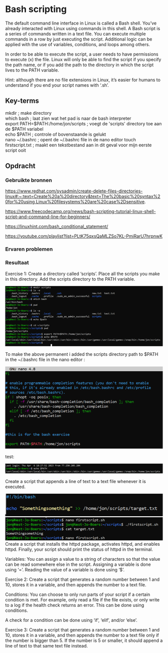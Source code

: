 # Bash scripting
The default command line interface in Linux is called a Bash shell. You’ve already interacted with Linux using commands in this shell.
A Bash script is a series of commands written in a text file. You can execute multiple commands in a row by just executing the script.
Additional logic can be applied with the use of variables, conditions, and loops among others.

In order to be able to execute the script, a user needs to have permissions to execute (x) the file.
Linux will only be able to find the script if you specify the path name, or if you add the path to the directory in which the script lives to the PATH variable.

Hint: although there are no file extensions in Linux, it’s easier for humans to understand if you end your script names with ‘.sh’.

## Key-terms

mkdir ; make directory  
which bash ; laat zien wat het pad is naar de bash interpreter  
export PATH=$PATH:/home/jon/scripts ; voegt de 'scripts' directory toe aan de $PATH variabel  
echo $PATH ; controle of bovenstaande is gelukt  
nano ~/.bashrc ; opent de ~/.bashrc file in de nano editor 
touch firstscript.txt ; maakt een tekstbestand aan in dit geval voor mijn eerste script ooit
 

## Opdracht
### Gebruikte bronnen

https://www.redhat.com/sysadmin/create-delete-files-directories-linux#:~:text=Create%20a%20directory&text=The%20basic%20syntax%20for%20using,Linux%20filesystems%20are%20case%2Dsensitive.

https://www.freecodecamp.org/news/bash-scripting-tutorial-linux-shell-script-and-command-line-for-beginners/

https://linuxhint.com/bash_conditional_statement/

https://youtube.com/playlist?list=PLtK75qxsQaMLZSo7KL-PmiRarU7hrpnwK

### Ervaren problemen


### Resultaat

Exercise 1:
Create a directory called ‘scripts’. Place all the scripts you make in this directory.
Add the scripts directory to the PATH variable.

![Alt text](../00_includes/Bashex1.1.PNG)

To make the above permanent i added the scripts directory path to $PATH in the ~/.bashrc file in the nano editor  : 

![Alt text](../00_includes/Bashex1.2.PNG)

test:

![Alt text](../00_includes/Bash1.test.PNG)

Create a script that appends a line of text to a text file whenever it is executed.

![Alt text](../00_includes/Bashex1.3.PNG)
![..](../00_includes/Bashex1.3a.PNG)
Create a script that installs the httpd package, activates httpd, and enables httpd. Finally, your script should print the status of httpd in the terminal.

Variables:
You can assign a value to a string of characters so that the value can be read somewhere else in the script.
Assigning a variable is done using ‘=’.
Reading the value of a variable is done using ‘$<insert variable name here>’.

Exercise 2:
Create a script that generates a random number between 1 and 10, stores it in a variable, and then appends the number to a text file.

Conditions:
You can choose to only run parts of your script if a certain condition is met. For example, only read a file if the file exists, or only write to a log if the health check returns an error. This can be done using conditions.

A check for a condition can be done using ‘if’, ‘elif’, and/or ‘else’.

Exercise 3:
Create a script that generates a random number between 1 and 10, stores it in a variable, and then appends the number to a text file only if the number is bigger than 5. If the number is 5 or smaller, it should append a line of text to that same text file instead.
